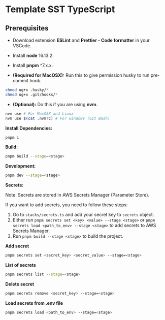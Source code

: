 # Template SST TypeScript

## Prerequisites

- Download extension **ESLint** and **Prettier - Code formatter** in your VSCode.
- Install **node** 16.13.2.
- Install **pnpm** ^7.x.x.

- **(Required for MacOSX):** Run this to give permission husky to run pre-commit hook.

```bash
chmod ug+x .husky/*
chmod ug+x .git/hooks/*
```

- **(Optional):** Do this if you are using **nvm**.

```bash
nvm use # For MacOSX and Linux
nvm use $(cat .nvmrc) # For windows (Git Bash)
```

**Install Dependencies:**

```bash
pnpm i
```

**Build:**

```bash
pnpm build --stage=<stage>
```

**Development:**

```bash
pnpm dev --stage=<stage>
```

**Secrets:**

Note: Secrets are stored in AWS Secrets Manager (Parameter Store).

If you want to add secrets, you need to follow these steps:

1. Go to `stacks/secrets.ts` and add your secret key to `secrets` object.
2. Either run `pnpm secrets set <key> <value> --stage <stage>` or `pnpm secrets load <path_to_env> --stage <stage>` to add secrets to AWS Secrets Manager.
3. Run `pnpm build --stage <stage>` to build the project.

**Add secret**

```bash
pnpm secrets set <secret_key> <secret_value> --stage=<stage>
```

**List of secrets**

```bash
pnpm secrets list --stage=<stage>
```

**Delete secret**

```bash
pnpm secrets remove <secret_key> --stage=<stage>
```

**Load secrets from .env file**

```bash
pnpm secrets load <path_to_env> --stage=<stage>
```
